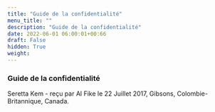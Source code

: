 ```yaml
---
title: "Guide de la confidentialité"
menu_title: ""
description: "Guide de la confidentialité"
date: 2022-06-01 06:00:01+00:66
draft: False
hidden: True
weight:
---
```

### Guide de la confidentialité

Seretta Kem - reçu par Al Fike le 22 Juillet 2017, Gibsons, Colombie-Britannique, Canada.



